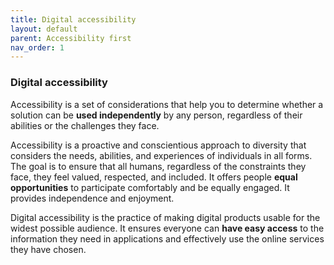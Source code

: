 ```yaml
---
title: Digital accessibility 
layout: default 
parent: Accessibility first 
nav_order: 1
---
```


### Digital accessibility

Accessibility is a set of considerations that help you to determine whether a solution can be **used independently** by any person, regardless of their abilities or the challenges they face.

Accessibility is a proactive and conscientious approach to diversity that considers the needs, abilities, and experiences of individuals in all forms. The goal is to ensure that all humans, regardless of the constraints they face, they feel valued, respected, and included. It offers people **equal opportunities** to participate comfortably and be equally engaged. It provides independence and enjoyment.

Digital accessibility is the practice of making digital products usable for the widest possible audience. 
It ensures everyone can **have easy access** to the information they need in applications and effectively use the online services they have chosen.
